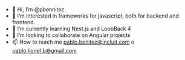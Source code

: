 - 👋 Hi, I’m @pbennitez
- 👀 I’m interested in frameworks for javascript, both for backend and frontend.
- 🌱 I’m currently learning Nest.js and LoobBack 4
- 💞️ I’m looking to collaborate on Angular projects
- 📫 How to reach me pablo.benitez@incluit.com o pablo.lionel.b@gmail.com

<!---
pbennitez/pbennitez is a ✨ special ✨ repository because its `README.md` (this file) appears on your GitHub profile.
You can click the Preview link to take a look at your changes.
--->
